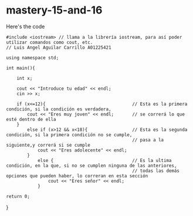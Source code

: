 # mastery-15-and-16
Here's the code


    #include <iostream> // llama a la librería iostream, para así poder utilizar comandos como cout, etc.
    // Luis Angel Aguilar Carrillo A01225421    
    
    using namespace std;
    
    int main(){
    	
    	int x;
    
    	cout << "Introduce tu edad" << endl; 
    	cin >> x;
    
    	if (x<=12){ 								// Esta es la primera condición, si la condición es verdadera,
    		cout << "Eres muy joven" << endl;		// se correrá lo que esté dentro de ella
    	}
    		else if (x>12 && x<18){					// Esta es la segunda condición, si la primera condición no se cumple,
    												// pasa a la siguiente,y correrá si se cumple 
    			cout << "Eres adolecente" << endl;
    		}
    			else {								// Es la ultima condición, en la que, si no se cumplen ninguna de las anteriores, 
    												// todas las demás opciones que pueden haber, lo correran en esta sección
    				cout << "Eres señor" << endl;
    			}

	return 0;
}
